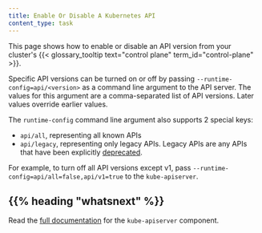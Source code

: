 ```yaml
---
title: Enable Or Disable A Kubernetes API
content_type: task
---
```


<!-- overview -->
This page shows how to enable or disable an API version from your cluster's
{{< glossary_tooltip text="control plane" term_id="control-plane" >}}.

<!-- steps -->


Specific API versions can be turned on or off by passing `--runtime-config=api/<version>` as a
command line argument to the API server. The values for this argument are a comma-separated
list of API versions. Later values override earlier values.

The `runtime-config` command line argument also supports 2 special keys:

- `api/all`, representing all known APIs
- `api/legacy`, representing only legacy APIs. Legacy APIs are any APIs that have been
   explicitly [deprecated](/docs/kubernetes/en/reference/using-api/deprecation-policy/).

For example, to turn off all API versions except v1, pass `--runtime-config=api/all=false,api/v1=true`
to the `kube-apiserver`.

## {{% heading "whatsnext" %}}

Read the [full documentation](/docs/kubernetes/en/reference/command-line-tools-reference/kube-apiserver/)
for the `kube-apiserver` component.
